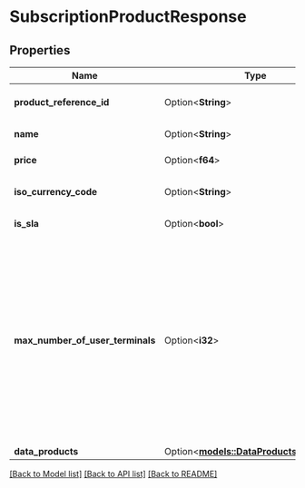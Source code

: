 # SubscriptionProductResponse

## Properties

Name | Type | Description | Notes
------------ | ------------- | ------------- | -------------
**product_reference_id** | Option<**String**> | The unique product identifier | [optional]
**name** | Option<**String**> | Name of the product | [optional]
**price** | Option<**f64**> | Monthly price | [optional]
**iso_currency_code** | Option<**String**> | Currency code for the price | [optional]
**is_sla** | Option<**bool**> | If Product Has SLA | [optional]
**max_number_of_user_terminals** | Option<**i32**> | The maximum number of user terminals that can be assigned to a single service line using this product. Null response means an unlimited number of UTs can be assigned. | [optional]
**data_products** | Option<[**models::DataProductsResponse**](DataProductsResponse.md)> |  | [optional]

[[Back to Model list]](../README.md#documentation-for-models) [[Back to API list]](../README.md#documentation-for-api-endpoints) [[Back to README]](../README.md)


